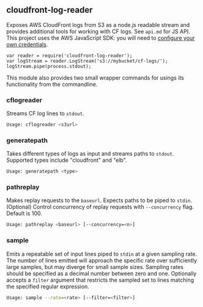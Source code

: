 cloudfront-log-reader
---------------------
Exposes AWS CloudFront logs from S3 as a node.js readable stream and provides additional tools for working with CF logs. See `api.md` for JS API. This project uses the AWS JavaScript SDK: you will need to [configure your own credentials](http://docs.aws.amazon.com/AWSJavaScriptSDK/guide/node-configuring.html).

```
var reader = require('cloudfront-log-reader');
var logStream = reader.LogStream('s3://mybucket/cf-logs/');
logStream.pipe(process.stdout);
```

This module also provides two small wrapper commands for usings its functionality from the commandline.

### cflogreader

Streams CF log lines to `stdout`.

``` sh
Usage: cflogreader <s3url>
```

### generatepath

Takes different types of logs as input and streams paths to `stdout`. Supported types include "cloudfront" and "elb".

```sh
Usage: generatepath <type>
```

### pathreplay

Makes replay requests to the `baseurl`. Expects paths to be piped to `stdin`. (Optional) Control concurrency of replay requests with `--concurrency` flag. Default is 100.

```sh
Usage: pathreplay <baseurl> [--concurrency=<n>]
```

### sample

Emits a repeatable set of input lines piped to `stdin` at a given sampling rate. The number of lines emitted will approach the specific rate over sufficiently large samples, but may diverge for small sample sizes. Sampling rates should be specified as a decimal number between zero and one. Optionally accepts a `filter` argument that restricts the sampled set to lines matching the specified regular expression.

```sh
Usage: sample --rate=<rate> [--filter=<filter>]
```
